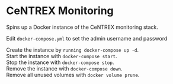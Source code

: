 # CeNTREX Monitoring
Spins up a Docker instance of the  CeNTREX monitoring stack.

Edit `docker-compose.yml` to set the admin username and password

Create the instance by `running docker-compose up -d`.  
Start the instance with `docker-compose start`.  
Stop the instance with `docker-compose stop`.  
Remove the instance with `docker-compose down`.  
Remove all unused volumes with `docker volume prune`.
